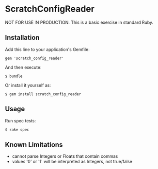 # ScratchConfigReader

NOT FOR USE IN PRODUCTION.
This is a basic exercise in standard Ruby.


## Installation

Add this line to your application's Gemfile:

    gem 'scratch_config_reader'

And then execute:

    $ bundle

Or install it yourself as:

    $ gem install scratch_config_reader

## Usage

Run spec tests:
```bash
$ rake spec
```


## Known Limitations

* cannot parse Integers or Floats that contain commas
* values '0' or '1' will be interpreted as Integers, not true/false
